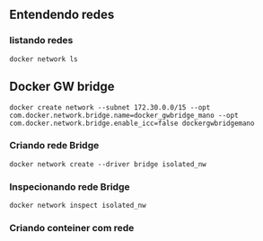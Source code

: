 ## Entendendo redes
	
### listando redes

	docker network ls


## Docker GW bridge

	docker create network --subnet 172.30.0.0/15 --opt com.docker.network.bridge.name=docker_gwbridge_mano --opt com.docker.network.bridge.enable_icc=false dockergwbridgemano


### Criando rede Bridge

	docker network create --driver bridge isolated_nw

### Inspecionando rede Bridge

	docker network inspect isolated_nw

### Criando conteiner com rede
